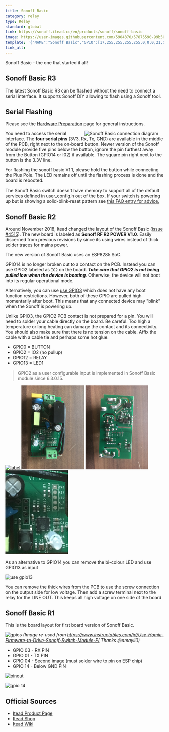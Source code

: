 ```yaml
---
title: Sonoff Basic
category: relay
type: Relay
standard: global
link: https://sonoff.itead.cc/en/products/sonoff/sonoff-basic
image: https://user-images.githubusercontent.com/5904370/57875590-99b50580-7813-11e9-86fa-73ce736467e6.png
template: '{"NAME":"Sonoff Basic","GPIO":[17,255,255,255,255,0,0,0,21,56,255,0,0],"FLAG":0,"BASE":1}' 
link_alt: 
---
```

Sonoff Basic - the one that started it all!

## Sonoff Basic R3

The latest Sonoff Basic R3 can be flashed without the need to connect a serial interface. It supports Sonoff DIY allowing to flash using a Sonoff tool.

## Serial Flashing

Please see the [Hardware Preparation](https://github.com/arendst/Sonoff-Tasmota/wiki/Hardware-Preparation) page for general instructions.

<img alt="Sonoff Basic connection diagram" src="https://user-images.githubusercontent.com/2870104/30516551-ed12d69e-9b42-11e7-8373-1bfbbf346839.png" width="50%" align="right" />

You need to access the serial interface. The **four serial pins** (3V3, Rx, Tx, GND) are available in the middle of the PCB, right next to the on-board button. Newer version of the Sonoff module provide five pins below the button, ignore the pin furthest away from the Button (GPIO14 or I02) if available. The square pin right next to the button is the 3.3V line.

For flashing the sonoff basic V1.1, please hold the button while connecting the Plus Pole. The LED remains off until the flashing process is done and the board is rebooted.

The Sonoff Basic switch doesn't have memory to support all of the default services defined in user_config.h out of the box. If your switch is powering up but is showing a solid-blink-reset pattern see [this FAQ entry for advice.](https://github.com/arendst/Sonoff-Tasmota/wiki/Troubleshooting#running-out-of-memory)

## Sonoff Basic R2
Around November 2018, Itead changed the layout of the Sonoff Basic ([issue #4515](https://github.com/arendst/Sonoff-Tasmota/issues/4515)). The new board is labeled as **Sonoff RF R2 POWER V1.0**. Easily discerned from previous revisions by since its using wires instead of thick solder traces for mains power.

The new version of Sonoff Basic uses an ESP8285 SoC.

GPIO14 is no longer broken out to a contact on the PCB. Instead you can use GPIO2 labeled as `IO2` on the board. _**Take care that GPIO2 is not being pulled low when the device is booting**_. Otherwise, the device will not boot into its regular operational mode. 

Alternatively, you can use [use GPIO3](https://www.youtube.com/watch?v=yavDqDzRdUk) which does not have any boot function restrictions. However, both of these GPIO are pulled high momentarily after boot. This means that any connected device may "blink" when the Sonoff is powering up.

Unlike GPIO3, the GPIO2 PCB contact is not prepared for a pin. You will need to solder your cable directly on the board. Be careful. Too high a temperature or long heating can damage the contact and its connectivity. You should also make sure that there is no tension on the cable. Affix the cable with a cable tie and perhaps some hot glue.

* GPIO0 = BUTTON
* GPIO2 = IO2 (no pullup)
* GPIO12 = RELAY
* GPIO13 = LED1

> GPIO2 as a user configurable input is implemented in Sonoff Basic module since 6.3.0.15.

[<img src="https://camo.githubusercontent.com/7ee22f14cc707c04fa8ac357e4dd2a05da63852e/68747470733a2f2f7331352e64697265637475706c6f61642e6e65742f696d616765732f3138313132382f76653971673936382e6a7067" width="200" alt="label">
](https://camo.githubusercontent.com/7ee22f14cc707c04fa8ac357e4dd2a05da63852e/68747470733a2f2f7331352e64697265637475706c6f61642e6e65742f696d616765732f3138313132382f76653971673936382e6a7067)
[<img src="https://raw.githubusercontent.com/reloxx13/reloxx13.github.io/master/media/tasmota/sonoff-basic-r2/front.jpg" width="200" alt="front">](https://raw.githubusercontent.com/reloxx13/reloxx13.github.io/master/media/tasmota/sonoff-basic-r2/front.jpg)
[<img src="https://raw.githubusercontent.com/reloxx13/reloxx13.github.io/master/media/tasmota/sonoff-basic-r2/back.jpg" width="200" alt="back">](https://raw.githubusercontent.com/reloxx13/reloxx13.github.io/master/media/tasmota/sonoff-basic-r2/back.jpg)
[<img src="https://raw.githubusercontent.com/reloxx13/reloxx13.github.io/master/media/tasmota/sonoff-basic-r2/chip.jpg" width="200" alt="chip">](https://raw.githubusercontent.com/reloxx13/reloxx13.github.io/master/media/tasmota/sonoff-basic-r2/chip.jpg)

As an alternative to GPIO14 you can remove the bi-colour LED and use GPIO13 as input

![use gpio13](https://user-images.githubusercontent.com/47423730/52523999-1c1fad80-2c98-11e9-9b86-f50d82ff18cc.jpg)

You can remove the thick wires from the PCB to use the screw connection on the output side for low voltage. Then add a screw terminal next to the relay for the LINE OUT. This keeps all high voltage on one side of the board

## Sonoff Basic R1
This is the board layout for first board version of Sonoff Basic.

![gpios](https://cdn.instructables.com/F8Q/0U89/J1WEQK7J/F8Q0U89J1WEQK7J.MEDIUM.jpg)
_(Image re-used from https://www.instructables.com/id/Use-Homie-Firmware-to-Drive-Sonoff-Switch-Module-E/ Thanks @amayii0)_

* GPIO 03 - RX PIN
* GPIO 01 - TX PIN
* GPIO 04 - Second image (must solder wire to pin on ESP chip)
* GPIO 14 - Below GND PIN

![pinout](http://tinkerman.cat/wp-content/uploads/2016/06/pinout_back.jpg)

![gpio 14](http://evertdekker.com/wp/wp-content/gallery/sonoff/p1010285.jpg)

## Official Sources
* [Itead Product Page](http://sonoff.itead.cc/en/products/sonoff/sonoff-basic)
* [Itead Shop](https://www.itead.cc/sonoff-wifi-wireless-switch.html)
* [Itead Wiki](https://www.itead.cc/wiki/Sonoff)






